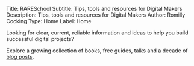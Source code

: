 Title: RARESchool
Subtitle: Tips, tools and resources for Digital Makers
Description: Tips, tools and resources for Digital Makers
Author: Romilly Cocking
Type: Home
Label: Home


Looking for clear, current, reliable information and ideas to help you build successful digital projects?

Explore a growing collection of books, free guides, talks and a decade of [blog posts](https://blog.rareschool.com). 

